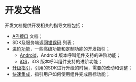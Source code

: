 # 开发文档
开发文档提供开发相关的指导文档包括：
- [API接口](API接口.md) 文档；
- SDK及服务端返回[错误码](错误码) 列表；
- [进阶功能](进阶功能)，一些高级功能和定制功能的开发指引；
  - [Android](进阶功能/Android)，Android 版本呼叫组件支持的进阶功能；
  - [iOS](进阶功能/iOS)，iOS 版本呼叫组件支持的进阶功能；
- [升级指引](升级指引)，引用的SDK进行升级的时候，需要的改动和调整；
- [快速集成](快速集成)，指引用户如何使用组件完成目标功能；
